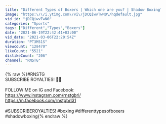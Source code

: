 ```yaml
---
title: "Different Types of Boxers | Which one are you? | Shadow Boxing"
image: "https:\/\/i.ytimg.com\/vi\/jDCQiwvTwN0\/hqdefault.jpg"
vid_id: "jDCQiwvTwN0"
categories: "Sports"
tags: ["Different","Types","Boxers"]
date: "2021-06-19T22:42:41+03:00"
vid_date: "2021-03-06T22:20:54Z"
duration: "PT3M51S"
viewcount: "128470"
likeCount: "5521"
dislikeCount: "206"
channel: "RNSTG"
---
```

{% raw %}#RNSTG <br />SUBSCRIBE ROYALTIES! 👑🔥<br /><br />FOLLOW ME on IG and Facebook:<br /><a rel="nofollow" target="blank" href="https://www.instagram.com/rnstgbrl/">https://www.instagram.com/rnstgbrl/</a><br /><a rel="nofollow" target="blank" href="https://m.facebook.com/rnstgbrl31">https://m.facebook.com/rnstgbrl31</a><br /><br />#SUBSCRIBEROYALTIES! #boxing #differenttypesofboxers #shadowboxing{% endraw %}
